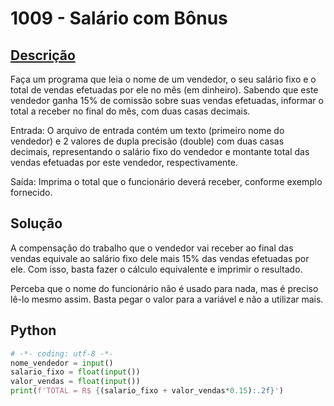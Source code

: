 # 1009 - Salário com Bônus

## [Descrição](https://www.beecrowd.com.br/judge/pt/problems/view/1009)

Faça um programa que leia o nome de um vendedor, o seu salário fixo e o total de vendas efetuadas por ele no mês (em dinheiro). Sabendo que este vendedor ganha 15% de comissão sobre suas vendas efetuadas, informar o total a receber no final do mês, com duas casas decimais.

Entrada:
O arquivo de entrada contém um texto (primeiro nome do vendedor) e 2 valores de dupla precisão (double) com duas casas decimais, representando o salário fixo do vendedor e montante total das vendas efetuadas por este vendedor, respectivamente.

Saída:
Imprima o total que o funcionário deverá receber, conforme exemplo fornecido.

## Solução

A compensação do trabalho que o vendedor vai receber ao final das vendas equivale ao salário fixo dele mais 15% das vendas efetuadas por ele. Com isso, basta fazer o cálculo equivalente e imprimir o resultado.

Perceba que o nome do funcionário não é usado para nada, mas é preciso lê-lo mesmo assim. Basta pegar o valor para a variável e não a utilizar mais.

## Python

```Python
# -*- coding: utf-8 -*-
nome_vendedor = input()
salario_fixo = float(input())
valor_vendas = float(input())
print(f'TOTAL = R$ {(salario_fixo + valor_vendas*0.15):.2f}')
```
